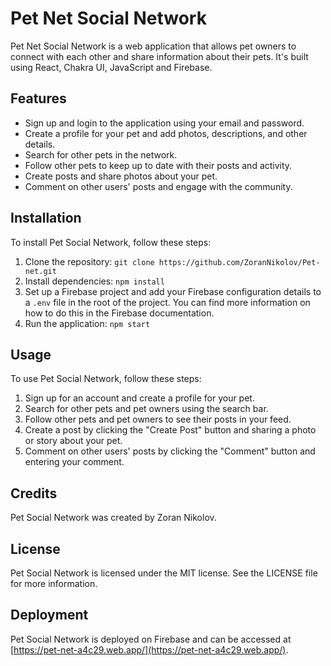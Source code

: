 # Pet Net Social Network

Pet Net Social Network is a web application that allows pet owners to connect with each other and share information about their pets. It's built using React, Chakra UI, JavaScript and Firebase.

## Features

- Sign up and login to the application using your email and password.
- Create a profile for your pet and add photos, descriptions, and other details.
- Search for other pets in the network.
- Follow other pets to keep up to date with their posts and activity.
- Create posts and share photos about your pet.
- Comment on other users' posts and engage with the community.

## Installation

To install Pet Social Network, follow these steps:

1. Clone the repository: `git clone https://github.com/ZoranNikolov/Pet-net.git`
2. Install dependencies: `npm install`
3. Set up a Firebase project and add your Firebase configuration details to a `.env` file in the root of the project. You can find more information on how to do this in the Firebase documentation.
4. Run the application: `npm start`

## Usage

To use Pet Social Network, follow these steps:

1. Sign up for an account and create a profile for your pet.
2. Search for other pets and pet owners using the search bar.
3. Follow other pets and pet owners to see their posts in your feed.
4. Create a post by clicking the "Create Post" button and sharing a photo or story about your pet.
5. Comment on other users' posts by clicking the "Comment" button and entering your comment.

## Credits

Pet Social Network was created by Zoran Nikolov.

## License

Pet Social Network is licensed under the MIT license. See the LICENSE file for more information.

## Deployment

Pet Social Network is deployed on Firebase and can be accessed at [https://pet-net-a4c29.web.app/](https://pet-net-a4c29.web.app/). 